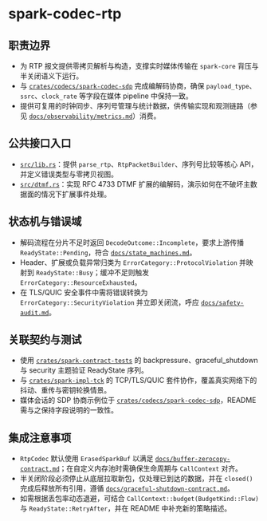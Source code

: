 # spark-codec-rtp

## 职责边界
- 为 RTP 报文提供零拷贝解析与构造，支撑实时媒体传输在 `spark-core` 背压与半关闭语义下运行。
- 与 [`crates/codecs/spark-codec-sdp`](../spark-codec-sdp) 完成编解码协商，确保 `payload_type`、`ssrc`、`clock_rate` 等字段在媒体 pipeline 中保持一致。
- 提供可复用的时钟同步、序列号管理与统计数据，供传输实现和观测链路（参见 [`docs/observability/metrics.md`](../../../docs/observability/metrics.md)）消费。

## 公共接口入口
- [`src/lib.rs`](./src/lib.rs)：提供 `parse_rtp`、`RtpPacketBuilder`、序列号比较等核心 API，并定义错误类型与零拷贝视图。
- [`src/dtmf.rs`](./src/dtmf.rs)：实现 RFC 4733 DTMF 扩展的编解码，演示如何在不破坏主数据面的情况下扩展事件处理。

## 状态机与错误域
- 解码流程在分片不足时返回 `DecodeOutcome::Incomplete`，要求上游传播 `ReadyState::Pending`，符合 [`docs/state_machines.md`](../../../docs/state_machines.md)。
- Header、扩展或负载异常归类为 `ErrorCategory::ProtocolViolation` 并映射到 `ReadyState::Busy`；缓冲不足则触发 `ErrorCategory::ResourceExhausted`。
- 在 TLS/QUIC 安全事件中需将错误转换为 `ErrorCategory::SecurityViolation` 并立即关闭流，呼应 [`docs/safety-audit.md`](../../../docs/safety-audit.md)。

## 关联契约与测试
- 使用 [`crates/spark-contract-tests`](../../spark-contract-tests) 的 backpressure、graceful_shutdown 与 security 主题验证 ReadyState 序列。
- 与 [`crates/spark-impl-tck`](../../spark-impl-tck) 的 TCP/TLS/QUIC 套件协作，覆盖真实网络下的抖动、重传与密钥轮换情景。
- 媒体会话的 SDP 协商示例位于 [`crates/codecs/spark-codec-sdp`](../spark-codec-sdp)，README 需与之保持字段说明的一致性。

## 集成注意事项
- `RtpCodec` 默认使用 `ErasedSparkBuf` 以满足 [`docs/buffer-zerocopy-contract.md`](../../../docs/buffer-zerocopy-contract.md)；在自定义内存池时需确保生命周期与 `CallContext` 对齐。
- 半关闭阶段必须停止从底层拉取新包，仅处理已到达的数据，并在 `closed()` 完成后释放所有引用，遵循 [`docs/graceful-shutdown-contract.md`](../../../docs/graceful-shutdown-contract.md)。
- 如需根据丢包率动态退避，可结合 `CallContext::budget(BudgetKind::Flow)` 与 `ReadyState::RetryAfter`，并在 README 中补充新的策略描述。
